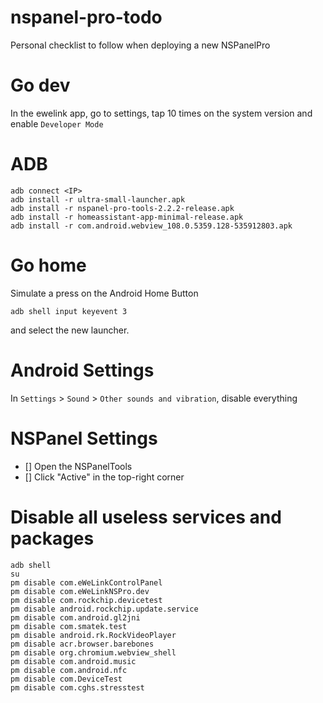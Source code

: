 # nspanel-pro-todo
Personal checklist to follow when deploying a new NSPanelPro

# Go dev
In the ewelink app, go to settings, tap 10 times on the system version and enable `Developer Mode`

# ADB
```
adb connect <IP>
adb install -r ultra-small-launcher.apk
adb install -r nspanel-pro-tools-2.2.2-release.apk
adb install -r homeassistant-app-minimal-release.apk
adb install -r com.android.webview_108.0.5359.128-535912803.apk
```

# Go home
Simulate a press on the Android Home Button
```
adb shell input keyevent 3
```
and select the new launcher.

# Android Settings
In `Settings` > `Sound` > `Other sounds and vibration`, disable everything

# NSPanel Settings
- [] Open the NSPanelTools
- [] Click "Active" in the top-right corner



# Disable all useless services and packages
```
adb shell
su
pm disable com.eWeLinkControlPanel
pm disable com.eWeLinkNSPro.dev
pm disable com.rockchip.devicetest
pm disable android.rockchip.update.service
pm disable com.android.gl2jni
pm disable com.smatek.test
pm disable android.rk.RockVideoPlayer
pm disable acr.browser.barebones
pm disable org.chromium.webview_shell
pm disable com.android.music
pm disable com.android.nfc
pm disable com.DeviceTest
pm disable com.cghs.stresstest
```
